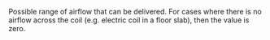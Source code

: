 Possible range of airflow that can be delivered.  For cases where there is no airflow across the coil (e.g. electric coil in a floor slab), then the value is zero.
